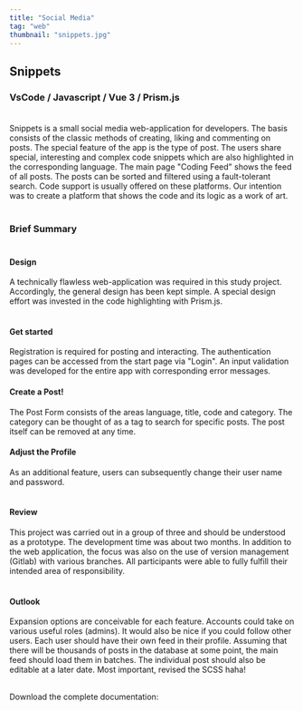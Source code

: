 ```yaml
---
title: "Social Media"
tag: "web"
thumbnail: "snippets.jpg"
---
```


## Snippets

### VsCode / Javascript / Vue 3 / Prism.js <br /> <br />

Snippets is a small social media web-application for developers. The basis consists of the classic methods of creating, liking and commenting on posts. The special feature of the app is the type of post. The users share special, interesting and complex code snippets which are also highlighted in the corresponding language. The main page "Coding Feed" shows the feed of all posts. The posts can be sorted and filtered using a fault-tolerant search. Code support is usually offered on these platforms. Our intention was to create a platform that shows the code and its logic as a work of art. <br /> <br />

<image-loader height="overview_image_400" image="dev/snippets/title"></image-loader>

### Brief Summary <br /> <br />

#### Design

A technically flawless web-application was required in this study project. 
Accordingly, the general design has been kept simple. A special design effort
was invested in the code highlighting with Prism.js.<br /> <br />
#### Get started <br />
Registration is required for posting and interacting. The authentication pages can be accessed 
from the start page via "Login". An input validation was developed for the entire app with corresponding error messages. <br />

<image-loader height="overview_image_460" image="dev/snippets/login"></image-loader>

#### Create a Post!  <br />
The Post Form consists of the areas language, title, code and category. The category can be thought of as a tag 
to search for specific posts. The post itself can be removed at any time.  <br /> 


<image-loader height="overview_image_400" image="dev/snippets/first"></image-loader>

#### Adjust the Profile <br />
As an additional feature, users can subsequently change their user name and password.
 <br />  <br />

<image-loader height="overview_image_400" image="dev/snippets/profile"></image-loader>


 #### Review <br />
This project was carried out in a group of three and should be understood as a prototype. The development time was about two months. In addition to the web application, the focus was also on the use of version management (Gitlab) with various branches. All participants were able to fully fulfill their intended area of responsibility.
 <br />  <br />
 #### Outlook <br />
Expansion options are conceivable for each feature. Accounts could take on various useful roles (admins). It would also be nice if you could follow other users. Each user should have their own feed in their profile. Assuming that there will be thousands of posts in the database at some point, the main feed should load them in batches. The individual post should also be editable at a later date. Most important, revised the SCSS haha!
 <br />  <br />


 Download the complete documentation:
 <pdf-loader doc="docs/Snippets.pdf"></pdf-loader>